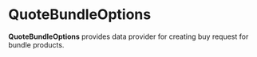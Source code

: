 # QuoteBundleOptions

**QuoteBundleOptions** provides data provider for creating buy request for bundle products.
